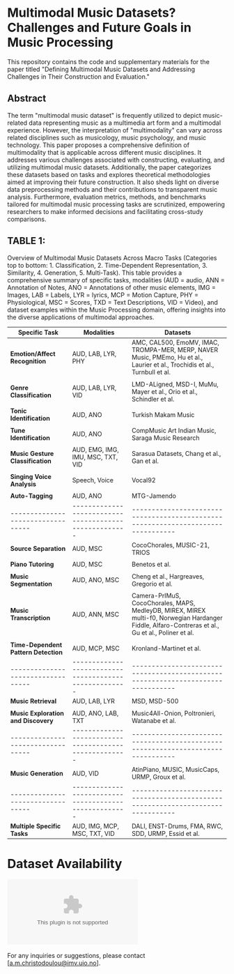 # Multimodal Music Datasets? Challenges and Future Goals in Music Processing

This repository contains the code and supplementary materials for the paper titled "Defining Multimodal Music Datasets and Addressing Challenges in Their Construction and Evaluation."

## Abstract
The term "multimodal music dataset" is frequently utilized to depict music-related data representing music as a multimedia art form and a multimodal experience. However, the interpretation of "multimodality" can vary across related disciplines such as musicology, music psychology, and music technology. This paper proposes a comprehensive definition of multimodality that is applicable across different music disciplines. It addresses various challenges associated with constructing, evaluating, and utilizing multimodal music datasets. Additionally, the paper categorizes these datasets based on tasks and explores theoretical methodologies aimed at improving their future construction. It also sheds light on diverse data preprocessing methods and their contributions to transparent music analysis. Furthermore, evaluation metrics, methods, and benchmarks tailored for multimodal music processing tasks are scrutinized, empowering researchers to make informed decisions and facilitating cross-study comparisons.

## TABLE 1: 

Overview of Multimodal Music Datasets Across Macro Tasks (Categories top to bottom: 1. Classification, 2. Time-Dependent Representation, 3. Similarity, 4. Generation, 5. Multi-Task). This table provides a comprehensive summary of specific tasks, modalities (AUD = audio, ANN = Annotation of Notes, ANO = Annotations of other music elements, IMG = Images, LAB = Labels, LYR = lyrics, MCP = Motion Capture, PHY = Physiological, MSC = Scores, TXD = Text Descriptions, VID = Video), and dataset examples within the Music Processing domain, offering insights into the diverse applications of multimodal approaches.

| Specific Task                   | Modalities                                          | Datasets                                                                       |
|---------------------------------|-----------------------------------------------------|--------------------------------------------------------------------------------|
| **Emotion/Affect Recognition**  | AUD, LAB, LYR, PHY                                 | AMC, CAL500, EmoMV, IMAC, TROMPA-MER, MERP, NAVER Music, PMEmo, Hu et al., Laurier et al., Trochidis et al., Turnbull et al. |
|                                 |                                                     |                                                                                |
| **Genre Classification**        | AUD, LAB, LYR, VID                                 | LMD-ALigned, MSD-I, MuMu, Mayer et al., Orio et al., Schindler et al.         |
|                                 |                                                     |                                                                                |
| **Tonic Identification**        | AUD, ANO                                            | Turkish Makam Music                                                           |
|                                 |                                                     |                                                                                |
| **Tune Identification**         | AUD, ANO                                            | CompMusic Art Indian Music, Saraga Music Research                             |
|                                 |                                                     |                                                                                |
| **Music Gesture Classification**| AUD, EMG, IMG, IMU, MSC, TXT, VID                  | Sarasua Datasets, Chang et al., Gan et al.                                    |
|                                 |                                                     |                                                                                |
| **Singing Voice Analysis**      | Speech, Voice                                      | Vocal92                                                                        |
|                                 |                                                     |                                                                                |
| **Auto-Tagging**                | AUD, ANO                                            | MTG-Jamendo                                                                    |
|---------------------------------|-----------------------------------------------------|--------------------------------------------------------------------------------|
| **Source Separation**           | AUD, MSC                                            | CocoChorales, MUSIC-21, TRIOS                                                 |
|                                 |                                                     |                                                                                |
| **Piano Tutoring**              | AUD, MSC                                            | Benetos et al.                                                                 |
|                                 |                                                     |                                                                                |
| **Music Segmentation**          | AUD, ANO, MSC                                       | Cheng et al., Hargreaves, Gregorio et al.                                      |
|                                 |                                                     |                                                                                |
| **Music Transcription**         | AUD, ANN, MSC                                       | Camera-PrIMuS, CocoChorales, MAPS, MedleyDB, MIREX, MIREX multi-f0, Norwegian Hardanger Fiddle, Alfaro-Contreras et al., Gu et al., Poliner et al. |
|                                 |                                                     |                                                                                |
| **Time-Dependent Pattern Detection** | AUD, MCP, MSC                                  | Kronland-Martinet et al.                                                      |
|---------------------------------|-----------------------------------------------------|--------------------------------------------------------------------------------|
| **Music Retrieval**             | AUD, LAB, LYR                                       | MSD, MSD-500                                                                  |
|                                 |                                                     |                                                                                |
| **Music Exploration and Discovery** | AUD, ANO, LAB, TXT                             | Music4All-Onion, Poltronieri, Watanabe et al.                              |
|---------------------------------|-----------------------------------------------------|--------------------------------------------------------------------------------|
| **Music Generation**             | AUD, VID                                            | AtinPiano, MUSIC, MusicCaps, URMP, Groux et al.                               |
|---------------------------------|-----------------------------------------------------|--------------------------------------------------------------------------------|
| **Multiple Specific Tasks**     | AUD, IMG, MCP, MSC, TXT, VID                      | DALI, ENST-Drums, FMA, RWC, SDD, URMP, Essid et al.                            |

# Dataset Availability

![Distribution of available datasets across different music tasks. The width of each bar represents the number of datasets associated with each task, providing insights into the availability of resources for various areas in music research and analysis.](Fig3.eps)


For any inquiries or suggestions, please contact [a.m.christodoulou@imv.uio.no].
